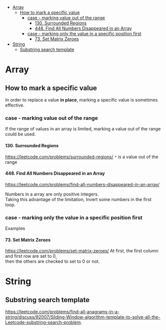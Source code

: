 <!-- TOC -->

- [Array](#array)
  - [How to mark a specific value](#how-to-mark-a-specific-value)
    - [case - marking value out of the range](#case---marking-value-out-of-the-range)
      - [130. Surrounded Regions](#130-surrounded-regions)
      - [448. Find All Numbers Disappeared in an Array](#448-find-all-numbers-disappeared-in-an-array)
    - [case - marking only the value in a specific position first](#case---marking-only-the-value-in-a-specific-position-first)
      - [73. Set Matrix Zeroes](#73-set-matrix-zeroes)
- [String](#string)
  - [Substring search template](#substring-search-template)

<!-- /TOC -->

# Array
## How to mark a specific value
In order to replace a value **in place**, marking a specific value is sometimes effective.

### case - marking value out of the range
If the range of values in an array is limited,
marking a value out of the range could be used.

#### 130. Surrounded Regions
https://leetcode.com/problems/surrounded-regions/
`*` is a value out of the range

#### 448. Find All Numbers Disappeared in an Array
https://leetcode.com/problems/find-all-numbers-disappeared-in-an-array/

Numbers in a array are only positive integers.  
Taking this advantage of the limitation, Invert some numbers in the first loop.


### case - marking only the value in a specific position first

Examples
#### 73. Set Matrix Zeroes
https://leetcode.com/problems/set-matrix-zeroes/
At first, the first column and first row are set to 0,  
then the others are checked to set to 0 or not.


# String
## Substring search template
https://leetcode.com/problems/find-all-anagrams-in-a-string/discuss/92007/Sliding-Window-algorithm-template-to-solve-all-the-Leetcode-substring-search-problem.